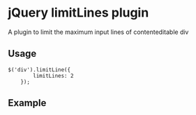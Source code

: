 # jQuery limitLines plugin

A plugin to limit the maximum input lines of contenteditable div
  
## Usage

    $('div').limitLine({
    		limitLines: 2
    	});

## Example
